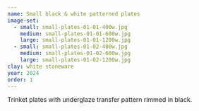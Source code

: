 ```yaml
---
name: Small black & white patterned plates
image-set:
  - small: small-plates-01-01-400w.jpg
    medium: small-plates-01-01-600w.jpg
    large: small-plates-01-01-1200w.jpg
  - small: small-plates-01-02-400w.jpg
    medium: small-plates-01-02-600w.jpg
    large: small-plates-01-02-1200w.jpg
clay: white stoneware
year: 2024
order: 1
---
```


Trinket plates with underglaze transfer pattern rimmed in black.